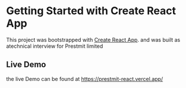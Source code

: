 # Getting Started with Create React App

This project was bootstrapped with [Create React App](https://github.com/facebook/create-react-app).
and was built as atechnical interview for Prestmit limited

## Live Demo
the live Demo can be found at https://prestmit-react.vercel.app/

